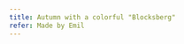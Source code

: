 ```yaml
---
title: Autumn with a colorful "Blocksberg"
refer: Made by Emil
---
```

<figure class="bleed">
<img src="/img/emil-drawing/IMG_0230D.jpg" alt="">
</figure>